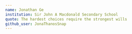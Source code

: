 ```yaml
---
name: Jonathan Ge
institution: Sir John A Macdonald Secondary School
quote: The hardest choices require the strongest wills
github_user: JonaThanosSnap
---
```

